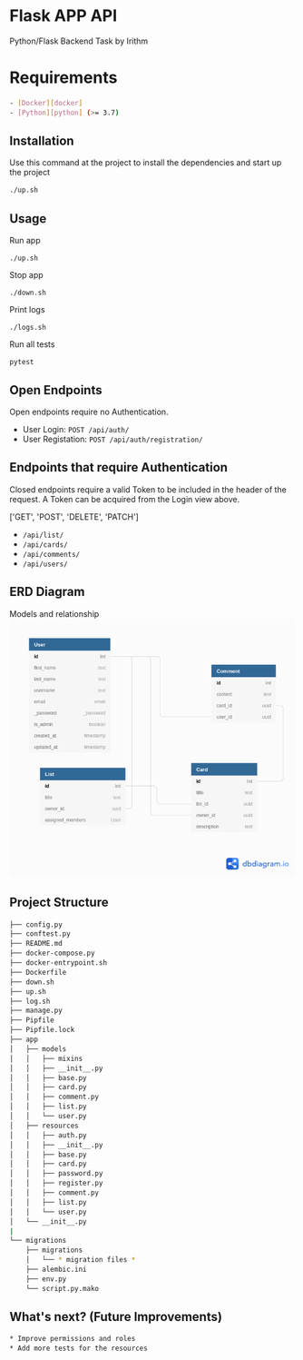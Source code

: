 # Flask APP API

Python/Flask Backend Task by Irithm

# Requirements
```bash
- [Docker][docker]
- [Python][python] (>= 3.7)
```

## Installation

Use this command at the project to install the dependencies and start up the project

```bash
./up.sh
```

## Usage

Run app
```
./up.sh
```

Stop app
```
./down.sh
```

Print logs
```
./logs.sh
```

Run all tests
```
pytest
```

## Open Endpoints

Open endpoints require no Authentication.

* User Login: `POST /api/auth/`
* User Registation: `POST /api/auth/registration/`

## Endpoints that require Authentication

Closed endpoints require a valid Token to be included in the header of the
request. A Token can be acquired from the Login view above.

['GET', 'POST', 'DELETE', 'PATCH']
* `/api/list/`
* `/api/cards/`
* `/api/comments/`
* `/api/users/`

## ERD Diagram
Models and relationship
![ERD](erd.png)

## Project Structure
```sh
├── config.py
├── conftest.py
├── README.md
├── docker-compose.py
├── docker-entrypoint.sh
├── Dockerfile
├── down.sh
├── up.sh
├── log.sh
├── manage.py
├── Pipfile
├── Pipfile.lock
├── app
│   ├── models
│   │   ├── mixins
│   │   ├── __init__.py
│   │   ├── base.py
│   │   ├── card.py
│   │   ├── comment.py
│   │   ├── list.py
│   │   └── user.py
│   ├── resources
│   │   ├── auth.py
│   │   ├── __init__.py
│   │   ├── base.py
│   │   ├── card.py
│   │   ├── password.py
│   │   ├── register.py
│   │   ├── comment.py
│   │   ├── list.py
│   │   └── user.py
│   └── __init__.py
|
└── migrations
    ├── migrations
    │   └── * migration files *
    ├── alembic.ini
    ├── env.py
    └── script.py.mako
```


## What's next? (Future Improvements)

```sh
* Improve permissions and roles
* Add more tests for the resources
```